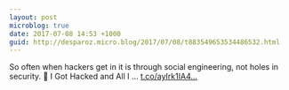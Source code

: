```yaml
---
layout: post
microblog: true
date: 2017-07-08 14:53 +1000
guid: http://desparoz.micro.blog/2017/07/08/t883549653534486532.html
---
```

So often when hackers get in it is through social engineering, not holes in security. 🔗 I Got Hacked and All I ... [t.co/ayIrk1IA4...](https://t.co/ayIrk1IA4J)
